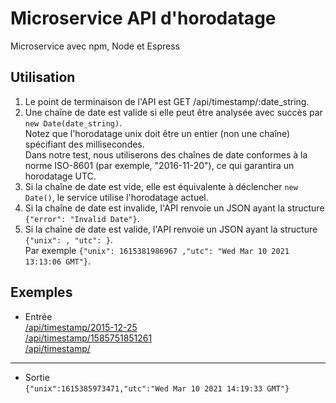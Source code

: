 # Microservice API d'horodatage
Microservice avec npm, Node et Espress



## Utilisation
 
1.  Le point de terminaison de l'API est GET /api/timestamp/:date\_string.
2.  Une chaîne de date est valide si elle peut être analysée avec succès par `new Date(date_string)`.  
    Notez que l'horodatage unix doit être un entier (non une chaîne) spécifiant des millisecondes.  
    Dans notre test, nous utiliserons des chaînes de date conformes à la norme ISO-8601 (par exemple, "2016-11-20"), ce qui garantira un horodatage UTC.
3.  Si la chaîne de date est vide, elle est équivalente à déclencher `new Date()`, le service utilise l'horodatage actuel.
4.  Si la chaîne de date est invalide, l'API renvoie un JSON ayant la structure `{"error": "Invalid Date"}`.
5.  Si la chaîne de date est valide, l'API renvoie un JSON ayant la structure `{"unix": , "utc": }`.  
    Par exemple `{"unix": 1615381986967 ,"utc": "Wed Mar 10 2021 13:13:06 GMT"}`.
    


## Exemples

-   Entrée  
    [/api/timestamp/2015-12-25](../api/timestamp/2015-12-25)  
    [/api/timestamp/1585751851261](../api/timestamp/1585751851261)  
    [/api/timestamp/](../api/timestamp/)

* * *

-   Sortie  
    `{"unix":1615385973471,"utc":"Wed Mar 10 2021 14:19:33 GMT"}`
